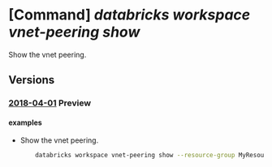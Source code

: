 # [Command] _databricks workspace vnet-peering show_

Show the vnet peering.

## Versions

### [2018-04-01](/Resources/mgmt-plane/L3N1YnNjcmlwdGlvbnMve30vcmVzb3VyY2Vncm91cHMve30vcHJvdmlkZXJzL21pY3Jvc29mdC5kYXRhYnJpY2tzL3dvcmtzcGFjZXMve30vdmlydHVhbG5ldHdvcmtwZWVyaW5ncy97fQ==/2018-04-01.xml) **Preview**

<!-- mgmt-plane /subscriptions/{}/resourcegroups/{}/providers/microsoft.databricks/workspaces/{}/virtualnetworkpeerings/{} 2018-04-01 -->

#### examples

- Show the vnet peering.
    ```bash
        databricks workspace vnet-peering show --resource-group MyResourceGroup --workspace-name MyWorkspace -n MyPeering
    ```
